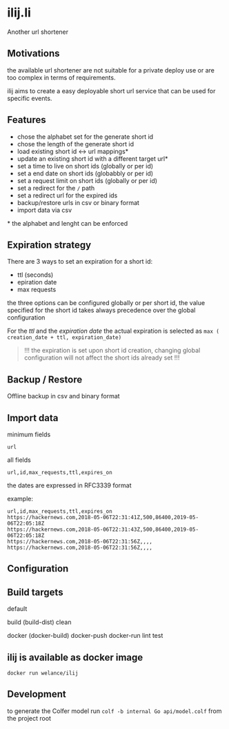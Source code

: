 # ilij.li

Another url shortener 

## Motivations

the available url shortener are not suitable for a private deploy use or are too complex in terms of requirements.

ilij aims to create a easy deployable short url service
that can be used for specific events.


## Features 

- chose the alphabet set for the generate short id
- chose the length of the generate short id
- load existing short id <-> url mappings*
- update an existing short id with a different target url*
- set a time to live on short ids (globally or per id) 
- set a end date on short ids (globabbly or per id)
- set a request limit on short ids (globally or per id)
- set a redirect for the `/` path
- set a redirect url for the expired ids
- backup/restore urls in csv or binary format
- import data via csv

\* the alphabet and lenght can be enforced

## Expiration strategy

There are 3 ways to set an expiration for a short id:
 - ttl (seconds)
 - epiration date
 - max requests

the three options can be configured globally or per short id, 
the value specified for the short id takes always precedence over the 
global configuration

For the *ttl* and the *expiration date* the actual expiration is selected as 
` max ( creation_date + ttl, expiration_date) `

> !!! the expiration is set upon short id creation, changing global configuration 
> will not affect the short ids already set !!!

## Backup / Restore

Offline backup in csv and binary format

## Import data

minimum fields 

```url```

all fields 

```url,id,max_requests,ttl,expires_on```

the dates are expressed in RFC3339 format

example: 

```
url,id,max_requests,ttl,expires_on
https://hackernews.com,2018-05-06T22:31:41Z,500,86400,2019-05-06T22:05:18Z
https://hackernews.com,2018-05-06T22:31:43Z,500,86400,2019-05-06T22:05:18Z
https://hackernews.com,2018-05-06T22:31:56Z,,,,
https://hackernews.com,2018-05-06T22:31:56Z,,,,
```



## Configuration 





## Build targets

default 

build (build-dist)
clean 

docker (docker-build) 
docker-push 
docker-run 
lint 
test

## ilij is available as docker image

`docker run welance/ilij`

## Development
to generate the Colfer model run 
`colf -b internal Go api/model.colf` from the project root